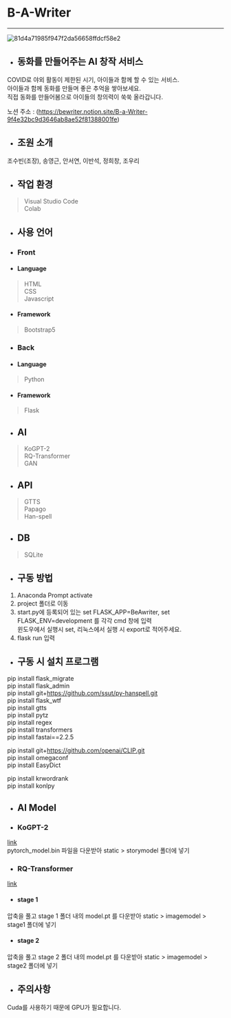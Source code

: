 # B-A-Writer
***
![81d4a71985f947f2da56658ffdcf58e2](https://user-images.githubusercontent.com/28862384/167350120-3ef5ca6d-d6a2-444b-b2c0-ce42567c22a6.jpg)

+ ## 동화를 만들어주는 AI 창작 서비스
COVID로 야외 활동이 제한된 시기, 아이들과 함께 할 수 있는 서비스.<br>
아이들과 함께 동화를 만들며 좋은 추억을 쌓아보세요.<br>
직접 동화를 만들어봄으로 아이들의 창의력이 쑥쑥 올라갑니다.

노션 주소 : (https://bewriter.notion.site/B-a-Writer-9f4e32bc9d3646ab8ae52f81388001fe)

+ ## 조원 소개
조수빈(조장), 송영근, 안서연, 이반석, 정희창, 조우리

+ ## 작업 환경
> Visual Studio Code <br> Colab

+ ## 사용 언어
+ ### Front
+ #### Language
> HTML <br> CSS <br> Javascript
+ #### Framework
> Bootstrap5

+ ### Back
+ #### Language
> Python
+ #### Framework
> Flask

+ ## AI
> KoGPT-2 <br> RQ-Transformer <br> GAN

+ ## API
> GTTS <br> Papago <br> Han-spell

+ ## DB
> SQLite

+ ## 구동 방법
1. Anaconda Prompt activate <br>
2. project 폴더로 이동 <br>
3. start.py에 등록되어 있는 set FLASK_APP=BeAwriter, set FLASK_ENV=development 를 각각 cmd 창에 입력<br>
윈도우에서 실행시 set, 리눅스에서 실행 시 export로 적어주세요.
4. flask run 입력

+ ## 구동 시 설치 프로그램
pip install flask_migrate <br>
pip install flask_admin<br>
pip install git+https://github.com/ssut/py-hanspell.git<br>
pip install flask_wtf<br>
pip install gtts<br>
pip install pytz<br>
pip install regex<br>
pip install transformers<br>
pip install fastai==2.2.5<br>

pip install git+https://github.com/openai/CLIP.git<br>
pip install omegaconf<br>
pip install EasyDict<br>

pip install krwordrank<br>
pip install konlpy<br>

+ ## AI Model
+ ### KoGPT-2
[link](https://drive.google.com/uc?export=download&id=1-1DGCLsrqViL7GNJPsXpivPHptn1MwEm) <br>
pytorch_model.bin 파일을 다운받아 static > storymodel 폴더에 넣기

+ ### RQ-Transformer
[link](https://arena.kakaocdn.net/brainrepo/models/RQVAE/dcd95e8f08408e113aab6451fae895f5/cc3m.tar.gz) <br>
+ #### stage 1
압축을 풀고 stage 1 폴더 내의 model.pt 를 다운받아 static > imagemodel > stage1 폴더에 넣기
+ #### stage 2
압축을 풀고 stage 2 폴더 내의 model.pt 를 다운받아 static > imagemodel > stage2 폴더에 넣기

+ ## 주의사항
Cuda를 사용하기 때문에 GPU가 필요합니다.
